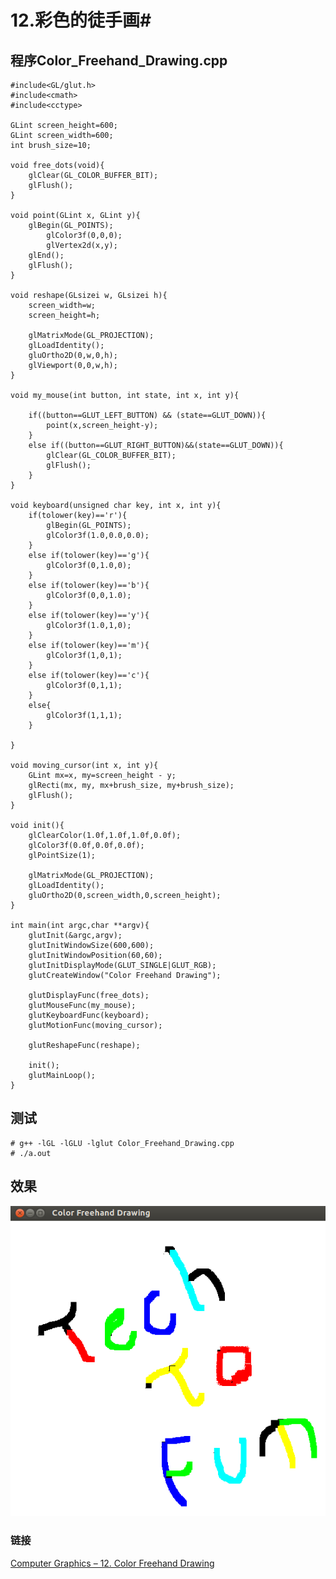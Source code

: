 # 12.彩色的徒手画#

## 程序Color_Freehand_Drawing.cpp ##
 
	#include<GL/glut.h>
	#include<cmath>
	#include<cctype>
 
	GLint screen_height=600;	
	GLint screen_width=600;
	int brush_size=10;
 
	void free_dots(void){
	    glClear(GL_COLOR_BUFFER_BIT);
	    glFlush();
	}
 
	void point(GLint x, GLint y){
	    glBegin(GL_POINTS);
	        glColor3f(0,0,0);
	        glVertex2d(x,y);
	    glEnd();
	    glFlush();
	}
 
	void reshape(GLsizei w, GLsizei h){
    	screen_width=w;
    	screen_height=h;
 
    	glMatrixMode(GL_PROJECTION);
    	glLoadIdentity();
    	gluOrtho2D(0,w,0,h);
    	glViewport(0,0,w,h);
	}
 
	void my_mouse(int button, int state, int x, int y){
 
    	if((button==GLUT_LEFT_BUTTON) && (state==GLUT_DOWN)){
    	    point(x,screen_height-y);
    	}
    	else if((button==GLUT_RIGHT_BUTTON)&&(state==GLUT_DOWN)){
    	    glClear(GL_COLOR_BUFFER_BIT);
    	    glFlush();
    	}
	}
 
	void keyboard(unsigned char key, int x, int y){
    	if(tolower(key)=='r'){ 
    		glBegin(GL_POINTS);
    	    glColor3f(1.0,0.0,0.0);
		}
    	else if(tolower(key)=='g'){
        	glColor3f(0,1.0,0);
        }
    	else if(tolower(key)=='b'){
        	glColor3f(0,0,1.0);
    	}
    	else if(tolower(key)=='y'){ 
        	glColor3f(1.0,1,0);
    	}
    	else if(tolower(key)=='m'){
        	glColor3f(1,0,1);
    	}
    	else if(tolower(key)=='c'){
        	glColor3f(0,1,1);
    	}
    	else{
        	glColor3f(1,1,1);
    	}
 
	}
 
	void moving_cursor(int x, int y){
    	GLint mx=x, my=screen_height - y;
    	glRecti(mx, my, mx+brush_size, my+brush_size);
    	glFlush();
	}

	void init(){
	    glClearColor(1.0f,1.0f,1.0f,0.0f);
	    glColor3f(0.0f,0.0f,0.0f);
	    glPointSize(1);
 
	    glMatrixMode(GL_PROJECTION);
	    glLoadIdentity();
	    gluOrtho2D(0,screen_width,0,screen_height);
	}
 
	int main(int argc,char **argv){
	    glutInit(&argc,argv);
	    glutInitWindowSize(600,600);
	    glutInitWindowPosition(60,60);
	    glutInitDisplayMode(GLUT_SINGLE|GLUT_RGB);
	    glutCreateWindow("Color Freehand Drawing");
     
	    glutDisplayFunc(free_dots);
	    glutMouseFunc(my_mouse);
	    glutKeyboardFunc(keyboard);
	    glutMotionFunc(moving_cursor);
     
	    glutReshapeFunc(reshape);
     
	    init();
	    glutMainLoop();
	}

## 测试 ##

	# g++ -lGL -lGLU -lglut Color_Freehand_Drawing.cpp
	# ./a.out

## 效果 ##
	
![](./img/Color_Freehand_Drawing.png)

### 链接 ###

[Computer Graphics – 12. Color Freehand Drawing](http://www.techtofun.com/2013/08/18/compuetr-graphics-12-color-freehand-drawing/)